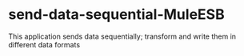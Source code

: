 # send-data-sequential-MuleESB
This application sends data sequentially; transform and write them in different data formats
